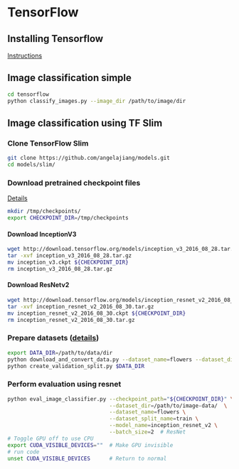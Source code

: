 # TensorFlow

## Installing Tensorflow
[Instructions](https://www.tensorflow.org/install/)

## Image classification simple
```bash
cd tensorflow
python classify_images.py --image_dir /path/to/image/dir
```

## Image classification using TF Slim
### Clone TensorFlow Slim
```bash
git clone https://github.com/angelajiang/models.git
cd models/slim/
```

### Download pretrained checkpoint files
[Details](https://github.com/tensorflow/models/tree/master/slim#pre-trained-models)
```bash
mkdir /tmp/checkpoints/
export CHECKPOINT_DIR=/tmp/checkpoints
```

#### Download InceptionV3
``` bash
wget http://download.tensorflow.org/models/inception_v3_2016_08_28.tar.gz
tar -xvf inception_v3_2016_08_28.tar.gz
mv inception_v3.ckpt ${CHECKPOINT_DIR}
rm inception_v3_2016_08_28.tar.gz
```

#### Download ResNetv2
``` bash
wget http://download.tensorflow.org/models/inception_resnet_v2_2016_08_30.tar.gz
tar -xvf inception_resnet_v2_2016_08_30.tar.gz
mv inception_resnet_v2_2016_08_30.ckpt ${CHECKPOINT_DIR}
rm inception_resnet_v2_2016_08_30.tar.gz
```

### Prepare datasets ([details](https://github.com/tensorflow/models/tree/master/slim#preparing-the-datasets))
``` bash
export DATA_DIR=/path/to/data/dir
python download_and_convert_data.py --dataset_name=flowers --dataset_dir="${DATA_DIR}"
python create_validation_split.py $DATA_DIR
```

### Perform evaluation using resnet
``` bash
python eval_image_classifier.py --checkpoint_path="${CHECKPOINT_DIR}" \
                                --dataset_dir=/path/to/image-data/  \
                                --dataset_name=flowers \
                                --dataset_split_name=train \
                                --model_name=inception_resnet_v2 \
                                --batch_size=2  # ResNet
# Toggle GPU off to use CPU
export CUDA_VISIBLE_DEVICES=""  # Make GPU invisible
# run code
unset CUDA_VISIBLE_DEVICES      # Return to normal
```
